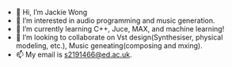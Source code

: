 - 👋 Hi, I’m Jackie Wong
- 👀 I’m interested in audio programming and music generation.
- 🌱 I’m currently learning C++, Juce, MAX, and machine learning!
- 💞️ I’m looking to collaborate on Vst design(Synthesiser, physical modeling, etc.), Music geneating(composing and mxing).
- 📫 My email is s2191466@ed.ac.uk.

<!---
zhouyang430/zhouyang430 is a ✨ special ✨ repository because its `README.md` (this file) appears on your GitHub profile.
You can click the Preview link to take a look at your changes.
--->
